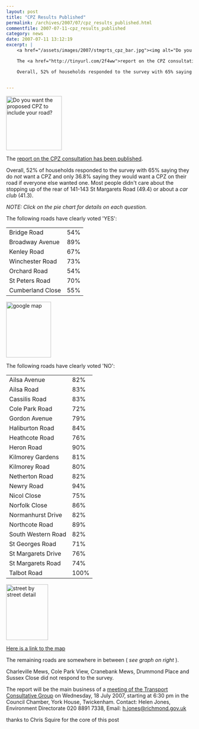 ```yaml
---
layout: post
title: "CPZ Results Published"
permalink: /archives/2007/07/cpz_results_published.html
commentfile: 2007-07-11-cpz_results_published
category: news
date: 2007-07-11 13:12:19
excerpt: |
    <a href="/assets/images/2007/stmgrts_cpz_bar.jpg"><img alt="Do you want the proposed CPZ to include your road?" src="/assets/images/2007/stmgrts_cpz_yn.jpg" width="150" height="146" class="right" /></a>

    The <a href="http://tinyurl.com/2f4ww">report on the CPZ consultation has been published</a>.

    Overall, 52% of households responded to the survey with 65% saying they do _not_ want a CPZ and only 36.8% saying they would want a CPZ on their road if everyone else wanted one.  Most people didn't care about the stopping up of the rear of 141-143 St Margarets Road (49.4%) or about a _car club_ (41.3%).


---
```


<a href="/assets/images/2007/stmgrts_cpz_bar.jpg"><img alt="Do you want the proposed CPZ to include your road?" src="/assets/images/2007/stmgrts_cpz_yn.jpg" width="150" height="146" class="right" /></a>

The [report on the CPZ consultation has been published](http://tinyurl.com/2f4ww5).

Overall, 52% of households responded to the survey with 65% saying they do *not* want a CPZ and only 36.8% saying they would want a CPZ on their road if everyone else wanted one. Most people didn't care about the stopping up of the rear of 141-143 St Margarets Road (49.4) or about a *car club* (41.3).

*NOTE: Click on the pie chart for details on each question.*

The following roads have clearly voted 'YES':

|                  |     |
|------------------|-----|
| Bridge Road      | 54% |
| Broadway Avenue  | 89% |
| Kenley Road      | 67% |
| Winchester Road  | 73% |
| Orchard Road     | 54% |
| St Peters Road   | 70% |
| Cumberland Close | 55% |

<a href="/assets/images/2007/stmargarets_cpz_results_map.jpg"><img src="/assets/images/2007/stmargarets_cpz_results_map-thumb.jpg" width="121" height="150" alt="google map" class="photo right" /></a>

The following roads have clearly voted 'NO':

|                    |      |
|--------------------|------|
| Ailsa Avenue       | 82%  |
| Ailsa Road         | 83%  |
| Cassilis Road      | 83%  |
| Cole Park Road     | 72%  |
| Gordon Avenue      | 79%  |
| Haliburton Road    | 84%  |
| Heathcote Road     | 76%  |
| Heron Road         | 90%  |
| Kilmorey Gardens   | 81%  |
| Kilmorey Road      | 80%  |
| Netherton Road     | 82%  |
| Newry Road         | 94%  |
| Nicol Close        | 75%  |
| Norfolk Close      | 86%  |
| Normanhurst Drive  | 82%  |
| Northcote Road     | 89%  |
| South Western Road | 82%  |
| St Georges Road    | 71%  |
| St Margarets Drive | 76%  |
| St Margarets Road  | 74%  |
| Talbot Road        | 100% |

<a href="/assets/images/2007/all_streets_cpz_bar.jpg"><img src="/assets/images/2007/all_streets_cpz_bar-thumb.jpg" width="113" height="150" alt="street by street detail" class="photo right"  /></a>

[Here is a link to the map](http://maps.google.co.uk/maps/ms?ie=UTF8&om=1&msa=0&msid=114833210884168727159.00043502f46890d207620&ll=51.455595,-0.324474&spn=0.00956,0.013046&z=16)

The remaining roads are somewhere in between ( *see graph on right* ).

Charleville Mews, Cole Park View, Cranebank Mews, Drummond Place and Sussex Close did not respond to the survey.

The report will be the main business of a [meeting of the Transport Consultative Group](/event/meeting/200705141664) on Wednesday, 18 July 2007, starting at 6:30 pm in the Council Chamber, York House, Twickenham. Contact: Helen Jones, Environment Directorate 020 8891 7338, Email: <h.jones@richmond.gov.uk>

thanks to Chris Squire for the core of this post
